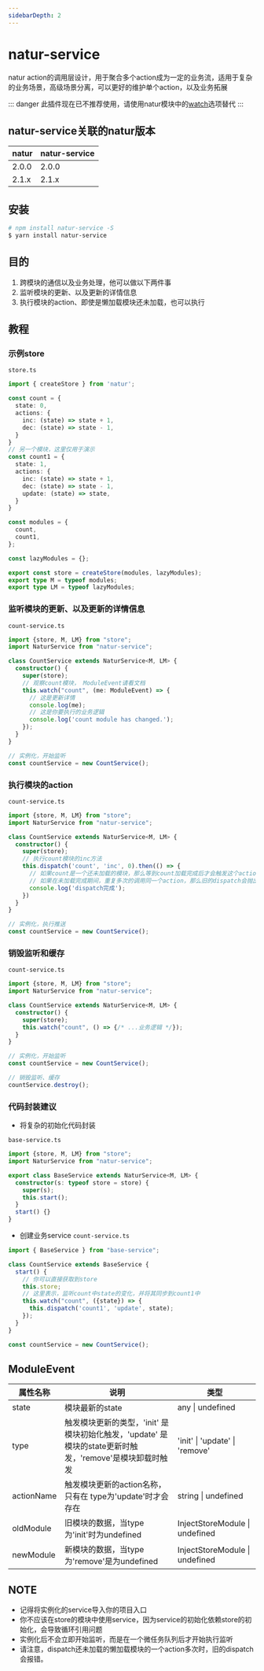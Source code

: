 ```yaml
---
sidebarDepth: 2
---
```


# natur-service
natur action的调用层设计，用于聚合多个action成为一定的业务流，适用于复杂的业务场景，高级场景分离，可以更好的维护单个action，以及业务拓展

::: danger
此插件现在已不推荐使用，请使用natur模块中的[watch](/zh/natur/#watch-监听模块变动)选项替代
:::


## natur-service关联的natur版本

| natur | natur-service |
| -- | -- |
| 2.0.0 | 2.0.0 |
| 2.1.x | 2.1.x |

## 安装

```bash
# npm install natur-service -S
$ yarn install natur-service
```

## 目的

1. 跨模块的通信以及业务处理，他可以做以下两件事
1. 监听模块的更新、以及更新的详情信息
1. 执行模块的action、即使是懒加载模块还未加载，也可以执行


## 教程

### 示例store

`store.ts`
```ts
import { createStore } from 'natur';

const count = {
  state: 0,
  actions: {
    inc: (state) => state + 1,
    dec: (state) => state - 1,
  }
}
// 另一个模块，这里仅用于演示
const count1 = {
  state: 1,
  actions: {
    inc: (state) => state + 1,
    dec: (state) => state - 1,
    update: (state) => state,
  }
}

const modules = {
  count,
  count1,
};

const lazyModules = {};

export const store = createStore(modules, lazyModules);
export type M = typeof modules;
export type LM = typeof lazyModules;

```

### 监听模块的更新、以及更新的详情信息

`count-service.ts`
```ts
import {store, M, LM} from "store";
import NaturService from "natur-service";

class CountService extends NaturService<M, LM> {
  constructor() {
    super(store);
    // 观察count模块， ModuleEvent请看文档
    this.watch("count", (me: ModuleEvent) => {
      // 这是更新详情
      console.log(me);
      // 这是你要执行的业务逻辑
      console.log('count module has changed.');
    });
  }
}

// 实例化，开始监听
const countService = new CountService();

```

### 执行模块的action

`count-service.ts`
```ts
import {store, M, LM} from "store";
import NaturService from "natur-service";

class CountService extends NaturService<M, LM> {
  constructor() {
    super(store);
    // 执行count模块的inc方法
    this.dispatch('count', 'inc', 0).then(() => {
      // 如果count是一个还未加载的模块，那么等到count加载完成后才会触发这个action
      // 如果在未加载完成期间，重复多次的调用同一个action，那么旧的dispatch会抛出一个固定的Promise错误，以清除缓存，防止爆栈
      console.log('dispatch完成');
    })
  }
}

// 实例化，执行推送
const countService = new CountService();
```

### 销毁监听和缓存

`count-service.ts`
```ts
import {store, M, LM} from "store";
import NaturService from "natur-service";

class CountService extends NaturService<M, LM> {
  constructor() {
    super(store);
    this.watch("count", () => {/* ...业务逻辑 */});
  }
}

// 实例化，开始监听
const countService = new CountService();

// 销毁监听、缓存
countService.destroy();

```



### 代码封装建议

- 将复杂的初始化代码封装

`base-service.ts`
```ts
import {store, M, LM} from "store";
import NaturService from "natur-service";

export class BaseService extends NaturService<M, LM> {
  constructor(s: typeof store = store) {
    super(s);
    this.start();
  }
  start() {}
}
```

- 创建业务service
`count-service.ts`
```ts
import { BaseService } from "base-service";

class CountService extends BaseService {
  start() {
    // 你可以直接获取到store
    this.store;
    // 这里表示，监听count中state的变化，并将其同步到count1中
    this.watch("count", ({state}) => {
      this.dispatch('count1', 'update', state);
    });
  }
}

const countService = new CountService();
```

## ModuleEvent

| 属性名称 |说明           |类型|
|-----|---------------|---|
|state|模块最新的state |any \| undefined|
|type| 触发模块更新的类型，'init' 是模块初始化触发，'update' 是模块的state更新时触发，'remove'是模块卸载时触发 |'init' \| 'update' \| 'remove'|
|actionName|触发模块更新的action名称，只有在 type为'update'时才会存在 |string \| undefined|
|oldModule| 旧模块的数据，当type为'init'时为undefined |InjectStoreModule \| undefined|
|newModule | 新模块的数据，当type为'remove'是为undefined |InjectStoreModule \| undefined|


## NOTE

- 记得将实例化的service导入你的项目入口
- 你不应该在store的模块中使用service，因为service的初始化依赖store的初始化，会导致循环引用问题
- 实例化后不会立即开始监听，而是在一个微任务队列后才开始执行监听
- 请注意，dispatch还未加载的懒加载模块的一个action多次时，旧的dispatch会报错。